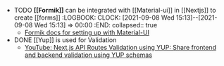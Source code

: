 - TODO **[[Formik]]** can be integrated with [[Material-ui]] in [[Nextjs]] to create [[forms]]
  :LOGBOOK:
  CLOCK: [2021-09-08 Wed 15:13]--[2021-09-08 Wed 15:13] =>  00:00
  :END:
  collapsed:: true
	- [Formik docs for setting up with Material-UI](https://formik.org/docs/examples/with-material-ui)
- DONE [[Yup]] is used for Validation
	- [YouTube: Next.js API Routes Validation using YUP: Share frontend and backend validation using YUP schemas](https://www.youtube.com/watch?v=ZG7sLbI8kL8)